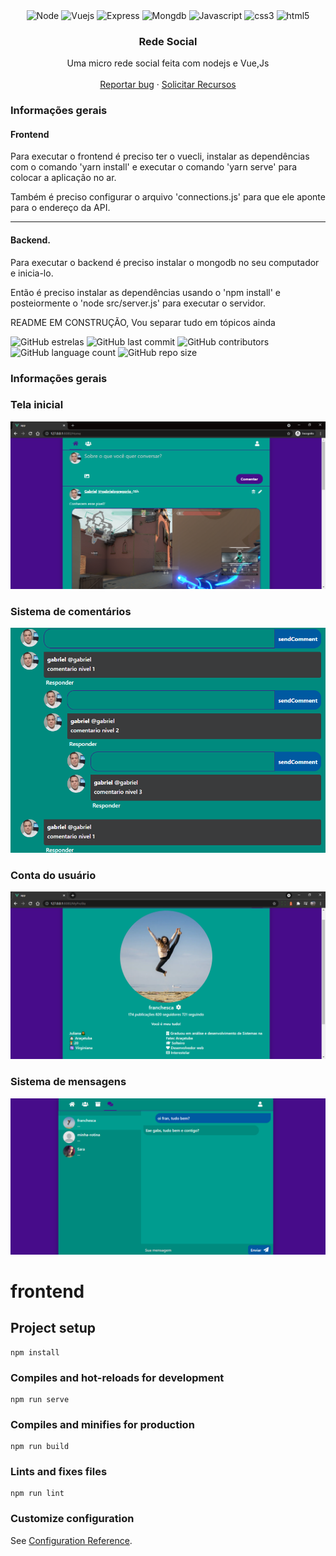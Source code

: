 <div align="center">
  <img height="30" alt="Node" src="https://img.shields.io/badge/Node.js-43853D?style=for-the-badge&logo=node.js&logoColor=white">
  <img height="30" alt="Vuejs" src="https://img.shields.io/badge/Vue.js-35495E?style=for-the-badge&logo=vue.js&logoColor=4FC08D">
  <img height="30" alt="Express" src="https://img.shields.io/badge/Express.js-404D59?style=for-the-badge">
  <img height="30" alt="Mongdb" src="https://img.shields.io/badge/MongoDB-4EA94B?style=for-the-badge&logo=mongodb&logoColor=white">
  <img height="30" alt="Javascript" src="https://img.shields.io/badge/JavaScript-F7DF1E?style=for-the-badge&logo=javascript&logoColor=black">
  <img height="30" alt="css3" src="https://img.shields.io/badge/CSS3-1572B6?style=for-the-badge&logo=css3&logoColor=white">
  <img height="30" alt="html5" src="https://img.shields.io/badge/HTML5-E34F26?style=for-the-badge&logo=html5&logoColor=white">
</div>


<h3 align="center">Rede Social</h3>
<p align="center">
  Uma micro rede social feita com nodejs e Vue,Js
  <a href="https://gabrielogregorio.com/projetos/Rede-Social/"><strong></strong></a>
  <br>
  <br>
  <a href="https://github.com/gabrielogregorio/Rede-Social/issues/new?template=bug_report.md">Reportar bug</a>
  ·
  <a href="https://github.com/gabrielogregorio/Rede-Social/issues/new?template=feature_request.md">Solicitar Recursos</a>
</p>

<h3>Informações gerais</h3>


#### Frontend
Para executar o frontend é preciso ter o vuecli, instalar as dependências com o comando 'yarn install' e executar o comando 'yarn serve' para colocar a aplicação no ar.

Também é preciso configurar o arquivo 'connections.js' para que ele aponte para o endereço da API.

------------


#### Backend.

Para executar o backend é preciso instalar o mongodb no seu computador e inicia-lo.

Então é preciso instalar as dependências usando o 'npm install' e posteiormente o 'node src/server.js' para executar o servidor.


README EM CONSTRUÇÃO, Vou separar tudo em tópicos ainda


![GitHub estrelas](https://img.shields.io/github/stars/gabrielogregorio/Rede-Social)
![GitHub last commit](https://img.shields.io/github/last-commit/gabrielogregorio/Rede-Social?style=flat-square)
![GitHub contributors](https://img.shields.io/github/contributors/gabrielogregorio/Rede-Social)
![GitHub language count](https://img.shields.io/github/languages/count/gabrielogregorio/Rede-Social)
![GitHub repo size](https://img.shields.io/github/repo-size/gabrielogregorio/Rede-Social)



<h3>Informações gerais</h3>

### Tela inicial
![Interface](images/a.png)

### Sistema de comentários
![Interface](images/q.png)

### Conta do usuário
![Interface](images/c.png)

### Sistema de mensagens
![Interface](images/d.png)



# frontend

## Project setup
```
npm install
```

### Compiles and hot-reloads for development
```
npm run serve
```

### Compiles and minifies for production
```
npm run build
```

### Lints and fixes files
```
npm run lint
```

### Customize configuration
See [Configuration Reference](https://cli.vuejs.org/config/).
